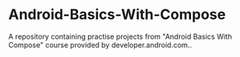 # Android-Basics-With-Compose
A repository containing practise projects from "Android Basics With Compose" course provided by developer.android.com.. 
